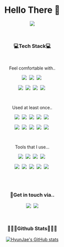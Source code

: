 <h1 align="center"> Hello There 👋 </h1>
<p align="center">
  <a href="https://hits.seeyoufarm.com"><img src="https://hits.seeyoufarm.com/api/count/incr/badge.svg?url=https%3A%2F%2Fgithub.com%2Fhjkdw95&count_bg=%23ED6DA3&title_bg=%2386757E&icon=github.svg&icon_color=%23E1DEDE&title=hits&edge_flat=false"/></a>
</p>
<br>


<h3 align="center">💻Tech Stack💻</h3>
<br>

<p align="center">Feel comfortable with..</p>
<p align="center">
<img src="https://img.shields.io/badge/-HTML-critical?style=flat-square&logo=html5&logoColor=white"/></a>&nbsp
<img src="https://img.shields.io/badge/css-1572B6?style=flat-square&logo=css3&logoColor=white"/></a>&nbsp 
<img src="https://img.shields.io/badge/Javascript-f7e01b?style=flat-square&logo=javascript&logoColor=white"/></a>&nbsp
</p>
<p align="center">
<img src="https://img.shields.io/badge/React-62dafb?style=flat-square&logo=React&logoColor=white"/></a>&nbsp
<img src="https://img.shields.io/badge/-Styled--Components-db7192?style=flat-square&logo=styled-components&logoColor=white"/></a>&nbsp
<img src="https://img.shields.io/badge/-Git-f64e27?style=flat-square&logo=Git&logoColor=white"/></a>&nbsp
<img src="https://img.shields.io/badge/-Github-black?style=flat-square&logo=Github&logoColor=white"/></a>&nbsp
</p>
<br>

<p align="center">Used at least once..</p>
<p align="center">
<img src="https://img.shields.io/badge/-Typescript-2f73bf?style=flat-square&logo=Typescript&logoColor=white"/></a>&nbsp
<img src="https://img.shields.io/badge/-NextJS-black?style=flat-square&logo=Next.js&logoColor=white"/></a>&nbsp
<img src="https://img.shields.io/badge/-SCSS-cc6599?style=flat-square&logo=Sass&logoColor=white"/></a>&nbsp
<img src="https://img.shields.io/badge/-Figma-black?style=flat-square&logo=Figma&logoColor=white"/></a>&nbsp
<img src="https://img.shields.io/badge/Node.js-036d02?style=flat-square&logo=Node.js&logoColor=white"/></a>&nbsp
</p>
<p align="center">
<img src="https://img.shields.io/badge/-PostCSS-dd3a0a?style=flat-square&logo=PostCSS&logoColor=white"/></a>&nbsp
<img src="https://img.shields.io/badge/-Storybook-ff4685?style=flat-square&logo=Storybook&logoColor=white"/></a>&nbsp
<img src="https://img.shields.io/badge/Jest-C21325?style=flat-square&logo=jest&logoColor=white"/></a>&nbsp
<img src="https://img.shields.io/badge/AWS-232F3E?style=flat-square&logo=Amazon AWS&logoColor=white"/></a>&nbsp
<img src="https://img.shields.io/badge/Microsoft Azure-0078D4?style=flat-square&logo=Microsoft Azure&logoColor=white"/></a>&nbsp
</p>
<br>

<p align="center">Tools that I use...</p>
<p align="center">
<img src="https://img.shields.io/badge/-Notion-f8f5f0?style=flat-square&logo=Notion&logoColor=black"/></a>&nbsp
<img src="https://img.shields.io/badge/-Trello-217ef8?style=flat-square&logo=Trello&logoColor=white"/></a>&nbsp
<img src="https://img.shields.io/badge/-Slack-601f69?style=flat-square&logo=Slack&logoColor=white"/></a>&nbsp
<img src="https://img.shields.io/badge/-Postman-ff6b37?style=flat-square&logo=Postman&logoColor=white"/></a>&nbsp
</p>
<p align="center">
<img src="https://img.shields.io/badge/-VSCode-0065b8?style=flat-square&logo=Visual Studio Code&logoColor=white"/></a>&nbsp
<img src="https://img.shields.io/badge/-Yarn-117cad?style=flat-square&logo=Yarn&logoColor=white"/></a>&nbsp
<img src="https://img.shields.io/badge/-npm-c40b0a?style=flat-square&logo=npm&logoColor=white"/></a>&nbsp
<img src="https://img.shields.io/badge/-ESLint-4B32C3?style=flat-square&logo=ESLint&logoColor=white"/></a>&nbsp
<img src="https://img.shields.io/badge/-Prettier-F7B93E?style=flat-square&logo=Prettier&logoColor=white"/></a>&nbsp
</p>
<br>
<br>

<h3 align="center">🙌Get in touch via..</h3>
<p align="center">
 <a href="https://velog.io/@hjkdw95"><img src="https://img.shields.io/badge/Blog-11B48A?style=flat-square&logo=Vimeo&logoColor=white&link=https://velog.io/@hjkdw95"/></a>&nbsp
  <a href="mailto:hjkdw9506@gmail.com"><img src="https://img.shields.io/badge/Gmail-d14836?style=flat-square&logo=Gmail&logoColor=white&link=hjkdw9506@gmai.com"/></a>
</p>
<br>

<h3 align="center">👩🏻‍💻Github Stats👩🏻‍💻</h3>
<div align="center" style="text-align:center">
  
  [![HyunJae's GitHub stats](https://github-readme-stats.vercel.app/api?username=hjkdw95)](https://github.com/anuraghazra/github-readme-stats)
  
</div>

